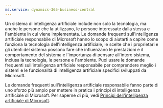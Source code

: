 ```yaml
---
ms.service: dynamics-365-business-central
---
```

Un sistema di intelligenza artificiale include non solo la tecnologia, ma anche le persone che la utilizzano, le persone interessate dalla stessa e l'ambiente in cui viene implementata. Le domande frequenti sull'intelligenza artificiale responsabile di Microsoft hanno lo scopo di aiutarti a capire come funziona la tecnologia dell'intelligenza artificiale, le scelte che i proprietari e gli utenti del sistema possono fare che influenzano le prestazioni e il comportamento del sistema e l'importanza di pensare all'intero sistema, inclusa la tecnologia, le persone e l'ambiente. Puoi usare le domande frequenti sull'intelligenza artificiale responsabile per comprendere meglio i sistemi e le funzionalità di intelligenza artificiale specifici sviluppati da Microsoft.

Le domande frequenti sull'intelligenza artificiale responsabile fanno parte di uno sforzo più ampio per mettere in pratica i principi di intelligenza artificiale di Microsoft. Per saperne di più, vedi [Principi dell'intelligenza artificiale di Microsoft](https://www.microsoft.com/ai/responsible-ai).
